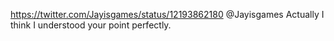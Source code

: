 https://twitter.com/Jayisgames/status/12193862180 @Jayisgames Actually I think I understood your point perfectly.